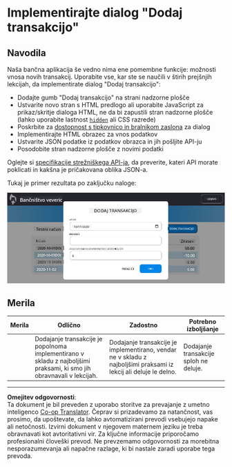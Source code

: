 <!--
CO_OP_TRANSLATOR_METADATA:
{
  "original_hash": "f23a868536c07da991b1d4e773161e25",
  "translation_date": "2025-08-27T22:09:46+00:00",
  "source_file": "7-bank-project/4-state-management/assignment.md",
  "language_code": "sl"
}
-->
# Implementirajte dialog "Dodaj transakcijo"

## Navodila

Naša bančna aplikacija še vedno nima ene pomembne funkcije: možnosti vnosa novih transakcij. 
Uporabite vse, kar ste se naučili v štirih prejšnjih lekcijah, da implementirate dialog "Dodaj transakcijo":

- Dodajte gumb "Dodaj transakcijo" na strani nadzorne plošče
- Ustvarite novo stran s HTML predlogo ali uporabite JavaScript za prikaz/skritje dialoga HTML, ne da bi zapustili stran nadzorne plošče (lahko uporabite lastnost [`hidden`](https://developer.mozilla.org/docs/Web/HTML/Global_attributes/hidden) ali CSS razrede)
- Poskrbite za [dostopnost s tipkovnico in bralnikom zaslona](https://developer.paciellogroup.com/blog/2018/06/the-current-state-of-modal-dialog-accessibility/) za dialog
- Implementirajte HTML obrazec za vnos podatkov
- Ustvarite JSON podatke iz podatkov obrazca in jih pošljite API-ju
- Posodobite stran nadzorne plošče z novimi podatki

Oglejte si [specifikacije strežniškega API-ja](../api/README.md), da preverite, kateri API morate poklicati in kakšna je pričakovana oblika JSON-a.

Tukaj je primer rezultata po zaključku naloge:

![Posnetek zaslona, ki prikazuje primer dialoga "Dodaj transakcijo"](../../../../translated_images/dialog.93bba104afeb79f12f65ebf8f521c5d64e179c40b791c49c242cf15f7e7fab15.sl.png)

## Merila

| Merila  | Odlično                                                                                           | Zadostno                                                                                                               | Potrebno izboljšanje                        |
| --------| ------------------------------------------------------------------------------------------------- | ---------------------------------------------------------------------------------------------------------------------- | ------------------------------------------- |
|         | Dodajanje transakcije je popolnoma implementirano v skladu z najboljšimi praksami, ki smo jih obravnavali v lekcijah. | Dodajanje transakcije je implementirano, vendar ne v skladu z najboljšimi praksami iz lekcij ali deluje le delno.      | Dodajanje transakcije sploh ne deluje.      |

---

**Omejitev odgovornosti**:  
Ta dokument je bil preveden z uporabo storitve za prevajanje z umetno inteligenco [Co-op Translator](https://github.com/Azure/co-op-translator). Čeprav si prizadevamo za natančnost, vas prosimo, da upoštevate, da lahko avtomatizirani prevodi vsebujejo napake ali netočnosti. Izvirni dokument v njegovem maternem jeziku je treba obravnavati kot avtoritativni vir. Za ključne informacije priporočamo profesionalni človeški prevod. Ne prevzemamo odgovornosti za morebitna nesporazumevanja ali napačne razlage, ki bi nastale zaradi uporabe tega prevoda.